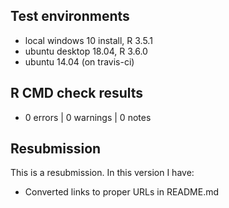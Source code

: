 ## Test environments
* local windows 10 install, R 3.5.1
* ubuntu desktop 18.04, R 3.6.0
* ubuntu 14.04 (on travis-ci)

## R CMD check results
* 0 errors | 0 warnings | 0 notes

## Resubmission

This is a resubmission. In this version I have:

* Converted links to proper URLs in README.md
